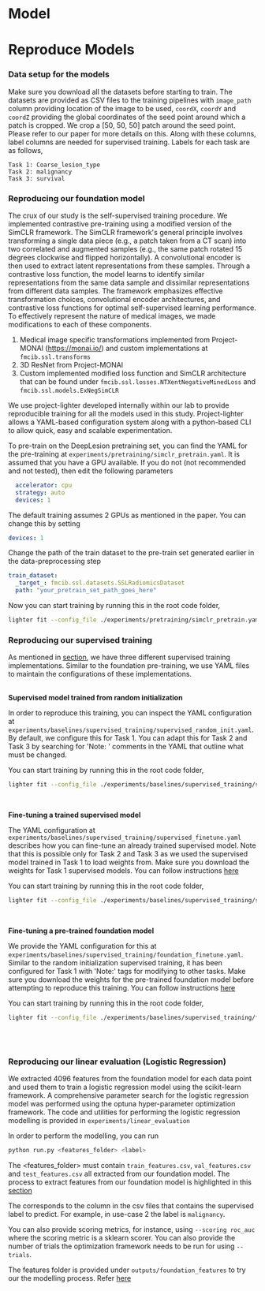 # Model


# Reproduce Models

### Data setup for the models
Make sure you download all the datasets before starting to train. The datasets are provided as CSV files to the training pipelines with `image_path` column providing location of the image to be used, `coordX`, `coordY` and `coordZ` providing the global coordinates of the seed point around which a patch is cropped. We crop a [50, 50, 50] patch around the seed point. Please refer to our paper for more details on this. Along with these columns, label columns are needed for supervised training. Labels for each task are as follows,
```
Task 1: Coarse_lesion_type
Task 2: malignancy
Task 3: survival
```


### Reproducing our foundation model
The crux of our study is the self-supervised training procedure. We implemented contrastive pre-training using a modified version of the SimCLR framework. The SimCLR framework's general principle involves transforming a single data piece (e.g., a patch taken from a CT scan) into two correlated and augmented samples (e.g., the same patch rotated 15 degrees clockwise and flipped horizontally). A convolutional encoder is then used to extract latent representations from these samples. Through a contrastive loss function, the model learns to identify similar representations from the same data sample and dissimilar representations from different data samples. The framework emphasizes effective transformation choices, convolutional encoder architectures, and contrastive loss functions for optimal self-supervised learning performance. To effectively represent the nature of medical images, we made modifications to each of these components. 

1. Medical image specific transformations implemented from Project-MONAI (https://monai.io/) and custom implementations at `fmcib.ssl.transforms`
2. 3D ResNet from Project-MONAI
3. Custom implemented modified loss function and SimCLR architecture that can be found under `fmcib.ssl.losses.NTXentNegativeMinedLoss` and `fmcib.ssl.models.ExNegSimCLR`

We use project-lighter developed internally within our lab to provide reproducible training for all the models used in this study. Project-lighter allows a YAML-based configuration system along with a python-based CLI to allow quick, easy and scalable experimentation.

To pre-train on the DeepLesion pretraining set, you can find the YAML for the pre-training at `experiments/pretraining/simclr_pretrain.yaml`. It is assumed that you have a GPU available. If you do not (not recommended and not tested), then edit the following parameters
```yaml
  accelerator: cpu
  strategy: auto
  devices: 1
``` 

The default training assumes 2 GPUs as mentioned in the paper. You can change this by setting
```yaml
devices: 1
```

Change the path of the train dataset to the pre-train set generated earlier in the data-preprocessing step

```yaml
train_dataset:
  _target_: fmcib.ssl.datasets.SSLRadiomicsDataset
  path: "your_pretrain_set_path_goes_here"
```

Now you can start training by running this in the root code folder,


```bash
lighter fit --config_file ./experiments/pretraining/simclr_pretrain.yaml
```


### Reproducing our supervised training
As mentioned in [section](#supervised-models), we have three different supervised training implementations. Similar to the foundation pre-training, we use YAML files to maintain the configurations of these implementations. 

<br/>
<b> Supervised model trained from random initialization </b>

In order to reproduce this training, you can inspect the YAML configuration at `experiments/baselines/supervised_training/supervised_random_init.yaml`. By default, we configure this for Task 1. You can adapt this for Task 2 and Task 3 by searching for 'Note: ' comments in the YAML that outline what must be changed.

You can start training by running this in the root code folder,
```bash
lighter fit --config_file ./experiments/baselines/supervised_training/supervised_random_init.yaml
```

<br/>

<b> Fine-tuning a trained supervised model </b>

The YAML configuration at `experiments/baselines/supervised_training/supervised_finetune.yaml` describes how you can fine-tune an already trained supervised model. Note that this is possible only for Task 2 and Task 3 as we used the supervised model trained in Task 1 to load weights from. Make sure you download the weights for Task 1 supervised models. You can follow instructions [here](#model) 


You can start training by running this in the root code folder,
```bash
lighter fit --config_file ./experiments/baselines/supervised_training/supervised_finetune.yaml
```
<br/>

<b> Fine-tuning a pre-trained foundation model </b>

We provide the YAML configuration for this at `experiments/baselines/supervised_training/foundation_finetune.yaml`. Similar to the random initialization supervised training, it has been configured for Task 1 with 'Note:' tags for modifying to other tasks. Make sure you download the weights for the pre-trained foundation model before attempting to reproduce this training. You can follow instructions [here](#model) 

You can start training by running this in the root code folder,
```bash
lighter fit --config_file ./experiments/baselines/supervised_training/foundation_finetune.yaml
```

<br/>
<br/>

### Reproducing our linear evaluation (Logistic Regression)
We extracted 4096 features from the foundation model for each data point and used them to train a logistic regression model using the scikit-learn framework. A comprehensive parameter search for the logistic regression model was performed using the optuna hyper-parameter optimization framework. The code and utilities for performing the logistic regression modelling is provided in `experiments/linear_evaluation`

In order to perform the modelling, you can run 
```bash
python run.py <features_folder> <label>
```

The <features_folder> must contain `train_features.csv`, `val_features.csv` and `test_features.csv` all extracted from our foundation model. The process to extract features from our foundation model is highlighted in this [section](#running-predictions-and-extracting-features-from-our-models)

The <label> corresponds to the column in the csv files that contains the supervised label to predict. For example, in use-case 2 the label is `malignancy`. 

You can also provide scoring metrics, for instance,  using `--scoring roc_auc` where the scoring metric is a sklearn scorer. You can also provide the number of trials the optimization framework needs to be run for using `--trials`. 

The features folder is provided under `outputs/foundation_features` to try our the modelling process. Refer [here](#feature-extaction-pipeline)
